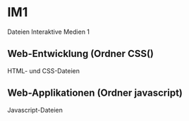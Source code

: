 # IM1
Dateien Interaktive Medien 1
## Web-Entwicklung (Ordner CSS()
HTML- und CSS-Dateien
## Web-Applikationen (Ordner javascript)
Javascript-Dateien

